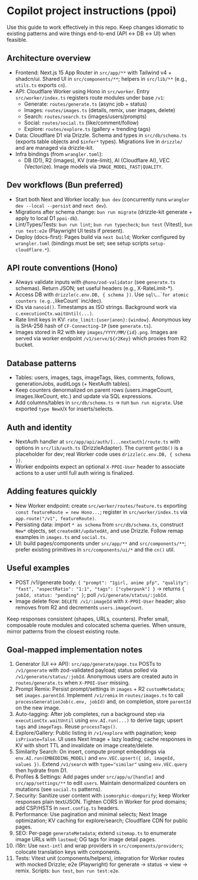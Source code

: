 # Copilot project instructions (ppoi)

Use this guide to work effectively in this repo. Keep changes idiomatic to existing patterns and wire things end-to-end (API ↔ DB ↔ UI) when feasible.

## Architecture overview

- Frontend: Next.js 15 App Router in `src/app/**` with Tailwind v4 + shadcn/ui. Shared UI in `src/components/**`; helpers in `src/lib/**` (e.g., `utils.ts` exports `cn`).
- API: Cloudflare Worker using Hono in `src/worker`. Entry `src/worker/index.ts` registers route modules under base `/v1`:
  - Generate: `routes/generate.ts` (async job + status)
  - Images: `routes/images.ts` (details, remix, user images, delete)
  - Search: `routes/search.ts` (images/users/prompts)
  - Social: `routes/social.ts` (like/comment/follow)
  - Explore: `routes/explore.ts` (gallery + trending tags)
- Data: Cloudflare D1 via Drizzle. Schema and types in `src/db/schema.ts` (exports table objects and `$infer*` types). Migrations live in `drizzle/` and are managed via drizzle-kit.
- Infra bindings (from `wrangler.toml`):
  - DB (D1), R2 (images), KV (rate-limit), AI (Cloudflare AI), VEC (Vectorize). Image models via `IMAGE_MODEL_FAST|QUALITY`.

## Dev workflows (Bun preferred)

- Start both Next and Worker locally: `bun dev` (concurrently runs `wrangler dev --local --persist` and `next dev`).
- Migrations after schema change: `bun run migrate` (drizzle-kit generate + apply to local D1 `ppoi-db`).
- Lint/Types/Tests: `bun run lint`; `bun run typecheck`; `bun test` (Vitest), `bun run test:e2e` (Playwright UI tests if present).
- Deploy (docs-first): Pages build via `next build`; Worker configured by `wrangler.toml` (bindings must be set; see setup scripts `setup-cloudflare.*`).

## API route conventions (Hono)

- Always validate inputs with `@hono/zod-validator` (see `generate.ts` schemas). Return JSON; set useful headers (e.g., X-RateLimit-\*).
- Access DB with `drizzle(c.env.DB, { schema })`. Use `sql\`...\``for atomic counters (e.g.,`likeCount` inc/dec).
- IDs via `nanoid()`. Timestamps as ISO strings. Background work via `c.executionCtx.waitUntil(...)`.
- Rate limit keys in KV: `rate_limit:{user|anon}:{window}`. Anonymous key is SHA-256 hash of `CF-Connecting-IP` (see `generate.ts`).
- Images stored in R2 with key `images/YYYY/MM/{id}.png`. Images are served via worker endpoint `/v1/serve/${r2Key}` which proxies from R2 bucket.

## Database patterns

- Tables: users, images, tags, imageTags, likes, comments, follows, generationJobs, auditLogs (+ NextAuth tables).
- Keep counters denormalized on parent rows (users.imageCount, images.likeCount, etc.) and update via SQL expressions.
- Add columns/tables in `src/db/schema.ts` → run `bun run migrate`. Use exported `type NewX`/`X` for inserts/selects.

## Auth and identity

- NextAuth handler at `src/app/api/auth/[...nextauth]/route.ts` with options in `src/lib/auth.ts` (DrizzleAdapter). The current `getDb()` is a placeholder for dev; real Worker code uses `drizzle(c.env.DB, { schema })`.
- Worker endpoints expect an optional `X-PPOI-User` header to associate actions to a user until full auth wiring is finalized.

## Adding features quickly

- New Worker endpoint: create `src/worker/routes/feature.ts` exporting `const featureRoute = new Hono...`; register in `src/worker/index.ts` via `app.route("/v1", featureRoute)`.
- Persisting data: import `* as schema` from `src/db/schema.ts`, construct `New*` objects, set `createdAt/updatedAt`, and use Drizzle. Follow remap examples in `images.ts` and `social.ts`.
- UI: build pages/components under `src/app/**` and `src/components/**`; prefer existing primitives in `src/components/ui/*` and the `cn()` util.

## Useful examples

- POST /v1/generate body: `{ "prompt": "1girl, anime pfp", "quality": "fast", "aspectRatio": "1:1", "tags": ["cyberpunk"] }` → returns `{ jobId, status: "pending" }`; poll `/v1/generate/status/:jobId`.
- Image delete flow: `DELETE /v1/:imageId` with `X-PPOI-User` header; also removes from R2 and decrements `users.imageCount`.

Keep responses consistent (shapes, URLs, counters). Prefer small, composable route modules and colocated schema queries. When unsure, mirror patterns from the closest existing route.

## Goal-mapped implementation notes

1. Generator (UI ↔ API): `src/app/generate/page.tsx` POSTs to `/v1/generate` with zod-validated payload; status polled via `/v1/generate/status/:jobId`. Anonymous users are created auto in `routes/generate.ts` when `X-PPOI-User` missing.
2. Prompt Remix: Persist prompt/settings in `images` + R2 `customMetadata`; set `images.parentId`. Implement `/v1/remix` in `routes/images.ts` to call `processGenerationJob(c.env, jobId)` and, on completion, store `parentId` on the new image.
3. Auto-tagging: After job completes, run a background step via `executionCtx.waitUntil` using `env.AI.run(...)` to derive tags; upsert `tags` and `imageTags`. Reuse `processTags()`.
4. Explore/Gallery: Public listing in `/v1/explore` with pagination; keep `isPrivate=false`. UI uses Next Image + lazy loading; cache responses in KV with short TTL and invalidate on image create/delete.
5. Similarity Search: On insert, compute prompt embeddings via `env.AI.run(EMBEDDING_MODEL)` and `env.VEC.upsert({ id, imageId, values })`. Extend `/v1/search` with `type="similar"` using `env.VEC.query` then hydrate from D1.
6. Profiles & Settings: Add pages under `src/app/u/[handle]` and `src/app/settings/**` to edit `users`. Maintain denormalized counters on mutations (see `social.ts` patterns).
7. Security: Sanitize user content with `isomorphic-dompurify`; keep Worker responses plain text/JSON. Tighten CORS in Worker for prod domains; add CSP/HSTS in `next.config.ts` headers.
8. Performance: Use pagination and minimal selects; Next Image optimization; KV caching for explore/search; Cloudflare CDN for public pages.
9. SEO: Per-page `generateMetadata`; extend `sitemap.ts` to enumerate image URLs with `lastmod`; OG tags for image detail pages.
10. i18n: Use `next-intl` and wrap providers in `src/components/providers`; colocate translation keys with components.
11. Tests: Vitest unit (components/helpers), integration for Worker routes with mocked Drizzle; e2e (Playwright) for generate → status → view → remix. Scripts: `bun test`, `bun run test:e2e`.
